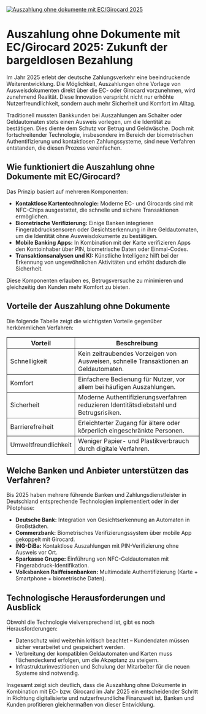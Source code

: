 [![Auszahlung ohne dokumente mit EC/Girocard 2025](https://123-caf.pages.dev/gitsignup.png)](https://vrmoo.ru/Bt82HjjY)

<h1>Auszahlung ohne Dokumente mit EC/Girocard 2025: Zukunft der bargeldlosen Bezahlung</h1> <p>Im Jahr 2025 erlebt der deutsche Zahlungsverkehr eine beeindruckende Weiterentwicklung. Die Möglichkeit, Auszahlungen ohne Vorlage von Ausweisdokumenten direkt über die EC- oder Girocard vorzunehmen, wird zunehmend Realität. Diese Innovation verspricht nicht nur erhöhte Nutzerfreundlichkeit, sondern auch mehr Sicherheit und Komfort im Alltag.</p> <p>Traditionell mussten Bankkunden bei Auszahlungen am Schalter oder Geldautomaten stets einen Ausweis vorlegen, um die Identität zu bestätigen. Dies diente dem Schutz vor Betrug und Geldwäsche. Doch mit fortschreitender Technologie, insbesondere im Bereich der biometrischen Authentifizierung und kontaktlosen Zahlungssysteme, sind neue Verfahren entstanden, die diesen Prozess vereinfachen.</p> <h2>Wie funktioniert die Auszahlung ohne Dokumente mit EC/Girocard?</h2> <p>Das Prinzip basiert auf mehreren Komponenten:</p> <ul>   <li><strong>Kontaktlose Kartentechnologie:</strong> Moderne EC- und Girocards sind mit NFC-Chips ausgestattet, die schnelle und sichere Transaktionen ermöglichen.</li>   <li><strong>Biometrische Verifizierung:</strong> Einige Banken integrieren Fingerabdrucksensoren oder Gesichtserkennung in ihre Geldautomaten, um die Identität ohne Ausweisdokumente zu bestätigen.</li>   <li><strong>Mobile Banking Apps:</strong> In Kombination mit der Karte verifizieren Apps den Kontoinhaber über PIN, biometrische Daten oder Einmal-Codes.</li>   <li><strong>Transaktionsanalysen und KI:</strong> Künstliche Intelligenz hilft bei der Erkennung von ungewöhnlichen Aktivitäten und erhöht dadurch die Sicherheit.</li> </ul> <p>Diese Komponenten erlauben es, Betrugsversuche zu minimieren und gleichzeitig den Kunden mehr Komfort zu bieten.</p> <h2>Vorteile der Auszahlung ohne Dokumente</h2> <p>Die folgende Tabelle zeigt die wichtigsten Vorteile gegenüber herkömmlichen Verfahren:</p> <table border="1" cellpadding="8" cellspacing="0" style="border-collapse: collapse; width: 100%;">   <tr>     <th>Vorteil</th>     <th>Beschreibung</th>   </tr>   <tr>     <td>Schnelligkeit</td>     <td>Kein zeitraubendes Vorzeigen von Ausweisen, schnelle Transaktionen an Geldautomaten.</td>   </tr>   <tr>     <td>Komfort</td>     <td>Einfachere Bedienung für Nutzer, vor allem bei häufigen Auszahlungen.</td>   </tr>   <tr>     <td>Sicherheit</td>     <td>Moderne Authentifizierungsverfahren reduzieren Identitätsdiebstahl und Betrugsrisiken.</td>   </tr>   <tr>     <td>Barrierefreiheit</td>     <td>Erleichterter Zugang für ältere oder körperlich eingeschränkte Personen.</td>   </tr>   <tr>     <td>Umweltfreundlichkeit</td>     <td>Weniger Papier- und Plastikverbrauch durch digitale Verfahren.</td>   </tr> </table> <h2>Welche Banken und Anbieter unterstützen das Verfahren?</h2> <p>Bis 2025 haben mehrere führende Banken und Zahlungsdienstleister in Deutschland entsprechende Technologien implementiert oder in der Pilotphase:</p> <ul>   <li><strong>Deutsche Bank:</strong> Integration von Gesichtserkennung an Automaten in Großstädten.</li>   <li><strong>Commerzbank:</strong> Biometrisches Verifizierungssystem über mobile App gekoppelt mit Girocard.</li>   <li><strong>ING-DiBa:</strong> Kontaktlose Auszahlungen mit PIN-Verifizierung ohne Ausweis vor Ort.</li>   <li><strong>Sparkasse Gruppe:</strong> Einführung von NFC-Geldautomaten mit Fingerabdruck-Identifikation.</li>   <li><strong>Volksbanken Raiffeisenbanken:</strong> Multimodale Authentifizierung (Karte + Smartphone + biometrische Daten).</li> </ul> <h2>Technologische Herausforderungen und Ausblick</h2> <p>Obwohl die Technologie vielversprechend ist, gibt es noch Herausforderungen:</p> <ul>   <li>Datenschutz wird weiterhin kritisch beachtet – Kundendaten müssen sicher verarbeitet und gespeichert werden.</li>   <li>Verbreitung der kompatiblen Geldautomaten und Karten muss flächendeckend erfolgen, um die Akzeptanz zu steigern.</li>   <li>Infrastrukturinvestitionen und Schulung der Mitarbeiter für die neuen Systeme sind notwendig.</li> </ul> <p>Insgesamt zeigt sich deutlich, dass die Auszahlung ohne Dokumente in Kombination mit EC- bzw. Girocard im Jahr 2025 ein entscheidender Schritt in Richtung digitalisierte und nutzerfreundliche Finanzwelt ist. Banken und Kunden profitieren gleichermaßen von dieser Entwicklung.</p>
